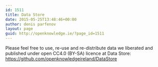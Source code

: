 ```yaml
---
id: 1511
title: Data Store
date: 2015-05-25T13:48:46+00:00
author: denis parfenov
layout: page
guid: http://openknowledge.ie/?page_id=1511
---
```

Please feel free to use, re-use and re-distribute data we liberated and published under open CC4.0 (BY-SA) licence at Data Store: <a href="https://github.com/openknowledgeireland/DataStore" target="_blank">https://github.com/openknowledgeireland/DataStore</a>